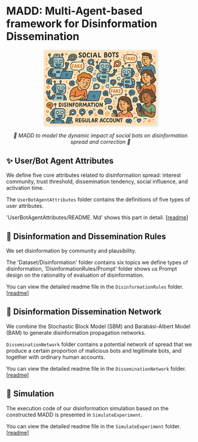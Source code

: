 # MADD: Multi-Agent-based framework for Disinformation Dissemination

<p align="center">
  <img src="UserBotAgentAttributes/Figure/GPT4oGeneratedFigure.png" 
       alt="MADD"
       width="60%" 
       style="border: 1px solid #eee; box-shadow: 2px 2px 5px rgba(0,0,0,0.1)">
</p>
</p>

<p align="center">
  <em>🤖  MADD to model the dynamic impact of social bots on disinformation spread and correction 🤖 </em>
</p>


## ✨ User/Bot Agent Attributes


We define five core attributes related to disinformation spread: interest community, trust threshold, dissemination tendency, social influence, and activation time.

The `UserBotAgentAttributes` folder contains the definitions of five types of user attributes.

'UserBotAgentAttributes/README. Md' shows this part in detail. [<a href="UserBotAgentAttributes/README.md">readme</a>]

## 🐣 Disinformation and Dissemination Rules

We set disinformation by community and plausibility. 

The 'Dataset/Disinformation' folder contains six topics we define types of disinformation, 'DisinformationRules/Prompt' folder shows us Prompt design on the rationality of evaluation of disinformation.

You can view the detailed readme file in the `DisinformationRules` folder. [<a href="DisinformationRules/README.md">readme</a>]

## 🦋 Disinformation Dissemination Network

We combine the Stochastic Block Model (SBM)  and Barabási-Albert Model (BAM) to generate disinformation propagation networks.

`DisseminationNetwork` folder contains a potential network of spread that we produce a certain proportion of malicious bots and legitimate bots, and together with ordinary human accounts.

You can view the detailed readme file in the `DisseminationNetwork` folder. [<a href="DisseminationNetwork/README.md">readme</a>]

## 🪸 Simulation

The execution code of our disinformation simulation based on the constructed MADD is presented in `SimulateExperiment`.

You can view the detailed readme file in the `SimulateExperiment` folder. [<a href="SimulateExperiment/README.md">readme</a>]